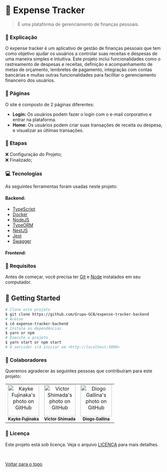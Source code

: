 # 💸 Expense Tracker

> É uma plataforma de gerenciamento de finanças pessoais.

### 📄 Explicação

O expense tracker é um aplicativo de gestão de finanças pessoais que tem como objetivo ajudar os usuários a controlar suas receitas e despesas de uma maneira simples e intuitiva. Este projeto inclui funcionalidades como o rastreamento de despesas e receitas, definição e acompanhamento de metas de orçamento, lembretes de pagamento, integração com contas bancárias e muitas outras funcionalidades para facilitar o gerenciamento financeiro dos usuários.

### 📁 Páginas

O site é composto de 2 páginas diferentes:

- **Login:** Os usuários podem fazer o login com o e-mail corporativo e entrar na plataforma.
- **Home**: Os usuários podem criar suas transações de receita ou despesa, e visualizar as últimas transações.

### 🎯 Etapas

❌ Configuração do Projeto;\
❌ Finalizado;

### 💻 Tecnologias

As seguintes ferramentas foram usadas neste projeto:

#### Backend:

- [TypeScript](https://www.typescriptlang.org/)
- [Docker](https://www.docker.com/)
- [NodeJS](https://nodejs.org/en)
- [TypeORM](https://typeorm.io/)
- [NestJS](https://nestjs.com/)
- [Jest](https://jestjs.io/pt-BR/)
- [Swagger](https://swagger.io/)


#### Frontend:


### 🧾 Requisitos

Antes de começar, você precisa ter [Git](https://git-scm.com) e [Node](https://nodejs.org/en/) instalados em seu computador.

## :checkered_flag: Getting Started

```bash
# Clone este projeto
$ git clone https://github.com/Grupo-GCB/expense-tracker-backend
# Acesse
$ cd expense-tracker-backend
# Instale as dependências
$ yarn or npm
# Execute o projeto
$ yarn start or npm start
# O servidor irá iniciar em <http://localhost:3000>
```

### 🤝 Colaboradores

Queremos agradecer às seguintes pessoas que contribuíram para este projeto:

<table>
  <tr>
    <td align="center">
      <a href="#">
        <img src="https://avatars.githubusercontent.com/u/98772000?s=400&u=80de9af672be7f75cc7a546838552cf63d5b82fe&v=4" width="100px;" alt="Kayke Fujinaka's photo on GitHub"/><br>
        <sub>
          <b>Kayke Fujinaka</b>
        </sub>
      </a>
    </td>
        <td align="center">
      <a href="#">
        <img src="https://avatars.githubusercontent.com/u/104167280?s=400&u=2765013deddc1f9560f94c0bcb5d4cb381359647&v=4" width="100px;" border-radius='50%' alt="Victor Shimada's photo on GitHub"/><br>
        <sub>
          <b>Victor Shimada</b>
        </sub>
      </a>
    </td>
        <td align="center">
      <a href="#">
        <img src="https://avatars.githubusercontent.com/u/88459755?v=4" width="100px;" border-radius='50%' alt="Diogo Gallina's photo on GitHub"/><br>
        <sub>
          <b>Diogo Gallina</b>
        </sub>
      </a>
    </td>
  </tr>
</table>

### 📝 Licença

Este projeto está sob licença. Veja o arquivo [LICENÇA](LICENSE.md) para mais detalhes.

&#xa0;

<a href="#top">Voltar para o topo</a>

